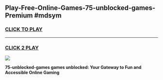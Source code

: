 
## Play-Free-Online-Games-75-unblocked-games-Premium #mdsym
<h3>
<a href="https://premium.freeplayer.one?title=75-unblocked-games&ref=8M">CLICK TO PLAY</a></h3>
<hr>

<h3>
<a href="https://premium.freeplayer.one?title=75-unblocked-games&ref=8M">CLICK 2 PLAY</a>
  
</h3>

<a href="https://premium.freeplayer.one?title=75-unblocked-games&ref=8M"><img src="https://clearcache.store/games.png"></a>


**75-unblocked-games games unblocked: Your Gateway to Fun and Accessible Online Gaming**
